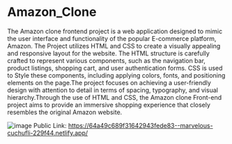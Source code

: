# Amazon_Clone
The Amazon clone frontend project is a web application designed to mimic the user interface and functionality of the popular E-commerce platform, Amazon. The Project utilizes HTML and CSS to create a visually appealing and responsive layout for the website. The HTML structure is carefully crafted to represent various components, such as the navigation bar, product listings, shopping cart, and user authentication forms. CSS is used to Style these components, including applying colors, fonts, and positioning elements on the page.The project focuses on achieving a user-friendly design with     attention to detail in terms of spacing, typography, and visual hierarchy.Through the use of HTML and CSS, the Amazon clone Front-end project aims to provide an immersive shopping experience that closely resembles the original Amazon website.

![image](https://github.com/kmishraa/Amazon_Clone/assets/104066423/bd67546b-d35c-4f72-9585-9d55bec671af)
Public Link: https://64a49c689f31642943fede83--marvelous-cuchufli-229f44.netlify.app/
